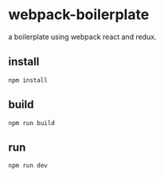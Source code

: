 # webpack-boilerplate
a boilerplate using webpack react and redux.

## install
````
npm install
````

## build
````
npm run build
````

## run
````
npm run dev
````
